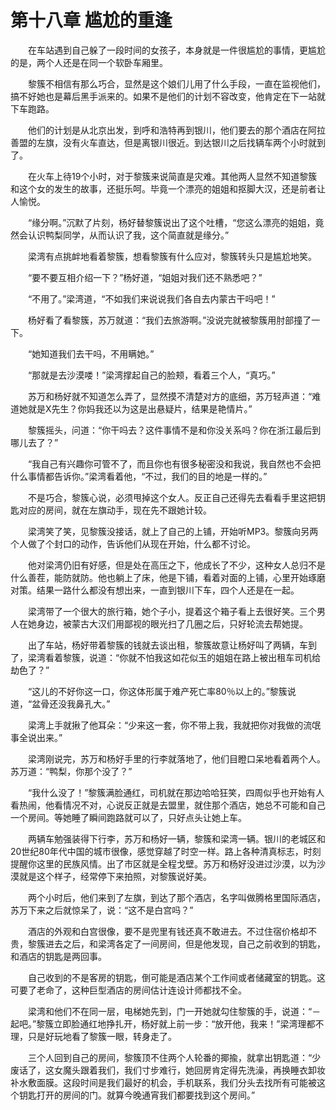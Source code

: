 # 第十八章 尴尬的重逢


　　在车站遇到自己躲了一段时间的女孩子，本身就是一件很尴尬的事情，更尴尬的是，两个人还是在同一个软卧车厢里。

　　黎簇不相信有那么巧合，显然是这个娘们儿用了什么手段，一直在监视他们，搞不好她也是幕后黑手派来的。如果不是他们的计划不容改变，他肯定在下一站就下车跑路。

　　他们的计划是从北京出发，到呼和浩特再到银川，他们要去的那个酒店在阿拉善盟的左旗，没有火车直达，但是离银川很近。到达银川之后找辆车两个小时就到了。

　　在火车上待19个小时，对于黎簇来说简直是灾难。其他两人显然不知道黎簇和这个女的发生的故事，还挺乐呵。毕竟一个漂亮的姐姐和抠脚大汉，还是前者让人愉悦。

　　“缘分啊。”沉默了片刻，杨好替黎簇说出了这个吐槽，“您这么漂亮的姐姐，竟然会认识鸭梨同学，从而认识了我，这个简直就是缘分。”

　　梁湾有点挑衅地看着黎簇，想看黎簇有什么应对，黎簇转头只是尴尬地笑。

　　“要不要互相介绍一下？”杨好道，“姐姐对我们还不熟悉吧？”

　　“不用了。”梁湾道，“不如我们来说说我们各自去内蒙古干吗吧！”

　　杨好看了看黎簇，苏万就道：“我们去旅游啊。”没说完就被黎簇用肘部撞了一下。

　　“她知道我们去干吗，不用瞒她。”

　　“那就是去沙漠喽！”梁湾撑起自己的脸颊，看着三个人，“真巧。”

　　苏万和杨好就不知道怎么弄了，显然摸不清楚对方的底细，苏万轻声道：“难道她就是X先生？你妈我还以为这是出悬疑片，结果是艳情片。”

　　黎簇摇头，问道：“你干吗去？这件事情不是和你没关系吗？你在浙江最后到哪儿去了？”

　　“我自己有兴趣你可管不了，而且你也有很多秘密没和我说，我自然也不会把什么事情都告诉你。”梁湾看着他，“不过，我们的目的地是一样的。”

　　不是巧合，黎簇心说，必须甩掉这个女人。反正自己还得先去看看手里这把钥匙对应的房间，就在左旗动手，现在先不跟她计较。

　　梁湾笑了笑，见黎簇没接话，就上了自己的上铺，开始听MP3。黎簇向另两个人做了个封口的动作，告诉他们从现在开始，什么都不讨论。

　　他对梁湾仍旧有好感，但是处在高压之下，他成长了不少，这种女人总归不是什么善茬，能防就防。他也躺上了床，他是下铺，看着对面的上铺，心里开始琢磨对策。结果一路什么都没有想出来，一直到银川下车，四个人还是在一起。

　　梁湾带了一个很大的旅行箱，她个子小，提着这个箱子看上去很好笑。三个男人在她身边，被蒙古大汉们用鄙视的眼光扫了几圈之后，只好轮流去帮她提。

　　出了车站，杨好带着黎簇的钱就去谈出租，黎簇故意让杨好叫了两辆，车到了，梁湾看着黎簇，说道：“你就不怕我这如花似玉的姐姐在路上被出租车司机给劫色了？”

　　“这儿的不好你这一口，你这体形属于难产死亡率80％以上的。”黎簇说道，“盆骨还没我鼻孔大。”

　　梁湾上手就揪了他耳朵：“少来这一套，你不带上我，我就把你对我做的流氓事全说出来。”

　　梁湾刚说完，苏万和杨好手里的行李就落地了，他们目瞪口呆地看着两个人。苏万道：“鸭梨，你那个没了？”

　　“我什么没了！”黎簇满脸通红，司机就在那边哈哈狂笑，四周似乎也开始有人看热闹，他看情况不对，心说反正就是去盟里，就住那个酒店，她总不可能和自己一个房间。等她睡了瞬间跑路就可以了，只好点头让她上车。

　　两辆车勉强装得下行李，苏万和杨好一辆，黎簇和梁湾一辆。银川的老城区和20世纪80年代中国的城市很像，感觉穿越了时空一样。路上各种清真标志，时刻提醒你这里的民族风情。出了市区就是全程戈壁。苏万和杨好没进过沙漠，以为沙漠就是这个样子，经常停下来拍照，对黎簇说好美。

　　两个小时后，他们来到了左旗，到达了那个酒店，名字叫做腾格里国际酒店，苏万下来之后就惊呆了，说：“这不是白宫吗？”

　　酒店的外观和白宫很像，要不是兜里有钱还真不敢进去。不过住宿价格却不贵，黎簇进去之后，和梁湾各定了一间房间，但是他发现，自己之前收到的钥匙，和酒店的钥匙是两回事。

　　自己收到的不是客房的钥匙，倒可能是酒店某个工作间或者储藏室的钥匙。这可要了老命了，这种巨型酒店的房间估计连设计师都找不全。

　　梁湾和他们不在同一层，电梯她先到，门一开她就勾住黎簇的手，说道：“－起吧。”黎簇立即脸通红地挣扎开，杨好就上前一步：“放开他，我来！”梁湾理都不理，只是好玩地看了黎簇一眼，转身走了。

　　三个人回到自己的房间，黎簇顶不住两个人轮番的揶揄，就拿出钥匙道：“少废话了，这女魔头跟着我们，我们寸步难行，她回房肯定得先洗澡，再换睡衣卸妆补水敷面膜。这段时间是我们最好的机会，手机联系，我们分头去找所有可能被这个钥匙打开的房间的门。就算今晚通宵我们都要找到这个房间。”

